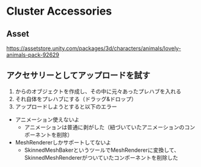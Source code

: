 # Cluster Accessories

## Asset
https://assetstore.unity.com/packages/3d/characters/animals/lovely-animals-pack-92629

## アクセサリーとしてアップロードを試す
1. からのオブジェクトを作成し、その中に元々あったプレハブを入れる
2. それ自体をプレハブにする（ドラッグ&ドロップ）
3. アップロードしようとすると以下のエラー
  * アニメーション使えないよ
    * アニメーションは普通に剥がした（紐づいていたアニメーションのコンポーネントを削除）
  * MeshRendererしかサポートしてないよ
    * SkinnedMeshBakerというツールでMeshRendererに変換して、SkinnedMeshRendererがついていたコンポーネントを削除した